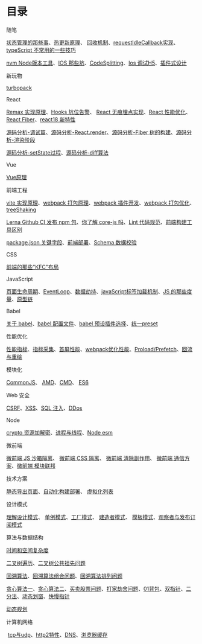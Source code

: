 # 目录

随笔

[状态管理的那些事](note/state.md '状态管理的那些事')、[热更新原理](note/hmr.md '热更新原理')、 [回收机制](note/gc.md '回收机制')、[requestIdleCallback实现](note/requestIdleCallback.md 'requestIdleCallback实现')、[typeScript 不常用的一些技巧](note/ts.md 'typeScript 不常用的一些技巧')

[nvm Node版本工具](note/nvm.md 'nvm Node版本工具')、[IOS 那些坑](note/ios.md 'IOS 那些坑')、[CodeSplitting](note/codesplitting.md 'CodeSplitting')、[Ios 调试H5](note/iosDebug.md 'Ios 调试H5')、[插件式设计](note/pluginDesign.md '插件式设计')

新玩物

[turbopack](newThings/turbopack.md 'turbopack')

React

[Remax 实现原理](react/remax.md 'Remax实现原理')、[Hooks 坑位告警](react/hooks.md 'Hooks 坑位告警')、 [React 无痕埋点实现](react/track.md 'React无痕埋点实现')、[React 性能优化](react/performance.md 'React 性能优化')、[React Fiber](react/fiber.md 'React Fiber')、[react18 新特性](react/react18.md 'react18 新特性')

[源码分析-调试篇](react/source01.md '源码分析-调试篇')、[源码分析-React.render](react/source02.md '源码分析-React.render')、[源码分析-Fiber 树的构建](react/source03.md '源码分析-Fiber树的构建')、[源码分析-渲染阶段](react/source04.md '源码分析-渲染阶段')

[源码分析-setState过程](react/source05.md '源码分析-ssetState过程')、[源码分析-diff算法](react/source06.md '源码分析-diff算法')

Vue

[Vue原理](vue/index.md 'Vue原理')

前端工程

[vite 实现原理](engineering/vite.md 'webpack 实现原理')、[webpack 打包原理](engineering/webpack/about.md 'webpack 打包原理')、[webpack 插件开发](engineering/webpack/plugin.md 'webpack 插件开发')、[webpack 打包优化](engineering/webpack/speed.md 'webpack 打包优化')、[treeShaking](engineering/treeShaking.md 'treeShaking')

[Lerna Github CI 发布 npm 包](engineering/lerna.md 'Lerna Github CI发布npm包')、[你了解 core-js 吗](engineering/corejs.md '你了解core-js吗')、[Lint 代码规范](engineering/lint.md '工程化之代码规范')、[前端构建工具区别](engineering/build.md '前端构建工具区别')

[package.json 关键字段](engineering/package.md 'package.json关键字段')、[前端部署](engineering/deloy.md '前端部署')、[Schema 数据校验](engineering/schema.md 'Schema 数据校验')

CSS

[前端的那些"KFC"布局](css/kfc.md '前端的那些"KFC"布局')

JavaScript

[页面生命周期](javaScript/lifeCycle.md '页面生命周期')、[EventLoop](javaScript/eventLoop.md 'EventLoop')、[数据劫持](javaScript/datahijack.md '数据劫持')、[javaScript标签加载机制](javaScript/jsLoad.md 'javaScript标签加载机制')、[JS 的那些度量](javaScript/meassure.md 'JS 的那些度量')、[原型链](javaScript/prototype.md '原型链')

Babel

[关于 babel](babel/about.md '关于babel')、[babel 配置文件](babel/config.md 'babel 配置文件')、[babel 预设插件选择](babel/choose.md 'babel 预设插件选择')、[统一preset](babel/preset.md '统一preset')

性能优化

[性能指标](performance/quota.md '性能指标')、[指标采集](performance/collect.md '指标采集')、[首屏性能](performance/firstPermance.md '首屏性能')、[webpack优化性能](performance/webpackplugin.md 'webpack优化性能')、[Proload/Prefetch](performance/proloadAndprefetch.md 'Proload/Prefetch')、[回流与重绘](performance/render.md '回流与重绘')

模块化

[CommonJS](module/common.md 'CommonJS')、 [AMD](module/amd.md 'AMD')、[CMD](module/cmd.md 'CMD')、 [ES6](module/es6.md 'ES6')

Web 安全

[CSRF](safety/csrf.md 'CSRF 跨站请求伪造')、[XSS](safety/xss.md 'XSS 跨站脚本攻击')、[SQL 注入](safety/sql.md 'SQL 注入')、[DDos](safety/ddos.md 'DDos')

Node 

[crypto 资源加解密](node/crypto.md 'crypto 资源加解密')、[进程与线程](node/process.md '进程与线程')、[Node esm](node/esm.md 'Node esm')

微前端

[微前端 JS 沙箱隔离](micro/jsSanbox.md '微前端 JS沙箱隔离')、 [微前端 CSS 隔离](micro/cssSandbox.md '微前端 CSS隔离')、 [微前端 清除副作用](micro/effect.md '微前端 清除副作用')、 [微前端 通信方案](micro/globalState.md '微前端 通信方案')、[微前端 模块联邦](micro/modulefederation.md '微前端 模块联邦')

技术方案

[静态导出页面](case/page-build.md '静态导出页面')、[自动化构建部署](case/auto-build.md '自动化构建部署')、 [虚拟化列表](case/diff-list.md '虚拟化列表')

设计模式

[理解设计模式](design/concept.md '理解设计模式')、 [单例模式](design/singleton.md '单例模式')、[工厂模式](design/factory.md '工厂模式')、 [建造者模式](design/builder.md '建造者模式')、 [模板模式](design/template.md '模板模式')、[观察者与发布订阅模式](design/obverver.md '观察者与发布订阅模式')

算法与数据结构

[时间和空间复杂度](algorithm/about.md '时间和空间复杂度')

[二叉树遍历](algorithm/binaryTree.md '二叉树遍历')、[二叉树公共祖先问题](algorithm/binaryTreeAncestor.md '二叉树公共祖先问题')

[回溯算法](algorithm/backTracking.md '回溯算法')、[回溯算法组合问题](algorithm/reback.md '回溯算法组合问题')、[回溯算法排列问题](algorithm/reback02.md '回溯算法排列问题')

[贪心算法一](algorithm/greedy01.md '贪心算法一')、[贪心算法二](algorithm/greedy02.md '贪心算法二')、[买卖股票问题](algorithm/buyAndSell.md '买卖股票问题')、[打家劫舍问题](algorithm/house-robber.md.md '打家劫舍问题')、[01背包](algorithm/01package.md '01背包')、[双指针](algorithm/doublePointer.md '双指针')、[二分法](algorithm/binarySearch.md '二分法')、[动态划窗](algorithm/dynamicWindowing.md '动态划窗')、[快慢指针](algorithm/fastSlowIndex.md '快慢指针')

[动态规划](algorithm/dynamic.md '动态规划')

计算机网络

​ [tcp与udp](network/tcp与udp.md 'tcp与udp')、[http2特性](network/http2.md 'http2特性')、[DNS](network/dns.md 'DNS')、[浏览器缓存](network/cache.md '浏览器缓存')
